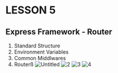 # LESSON 5
## Express Framework - Router

1. Standard Structure
2. Environment Variables
3. Common Middlwares
4. Routerß
![Untitled](https://user-images.githubusercontent.com/44493646/57409760-50612680-7213-11e9-890f-e4fea4d37fae.png)
![2](https://user-images.githubusercontent.com/44493646/57409938-b51c8100-7213-11e9-8337-734c69353df3.png)
![3](https://user-images.githubusercontent.com/44493646/57409944-b8177180-7213-11e9-918d-698116399f0b.png)
![4](https://user-images.githubusercontent.com/44493646/57409952-bd74bc00-7213-11e9-9c20-d71e74f83105.png)
